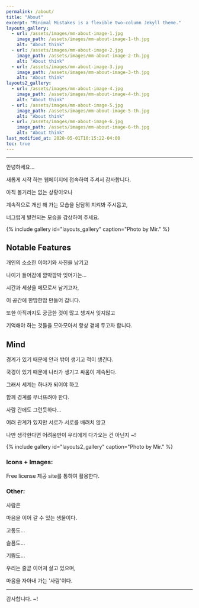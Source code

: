 ```yaml
---
permalink: /about/
title: "About"
excerpt: "Minimal Mistakes is a flexible two-column Jekyll theme."
layouts_gallery:
  - url: /assets/images/mm-about-image-1.jpg
    image_path: /assets/images/mm-about-image-1-th.jpg
    alt: "About think"
  - url: /assets/images/mm-about-image-2.jpg
    image_path: /assets/images/mm-about-image-2-th.jpg
    alt: "About think"
  - url: /assets/images/mm-about-image-3.jpg
    image_path: /assets/images/mm-about-image-3-th.jpg
    alt: "About think"
layouts2_gallery:
  - url: /assets/images/mm-about-image-4.jpg
    image_path: /assets/images/mm-about-image-4-th.jpg
    alt: "About think"
  - url: /assets/images/mm-about-image-5.jpg
    image_path: /assets/images/mm-about-image-5-th.jpg
    alt: "About think"
  - url: /assets/images/mm-about-image-6.jpg
    image_path: /assets/images/mm-about-image-6-th.jpg
    alt: "About think"
last_modified_at: 2020-05-01T10:15:22-04:00
toc: true
---
```


---
안녕하세요...

새롭게 시작 하는 웹페이지에 접속하여 주셔서 감사합니다.

아직 볼거리는 없는 상황이오나  

계속적으로 개선 해 가는 모습을 담담히 지켜봐 주시옵고,  

너그럽게 발전되는 모습을 감상하여 주세요.


{% include gallery id="layouts_gallery" caption="Photo by Mir." %}

## Notable Features

개인의 소소한 이야기와 사진을 남기고  

나이가 들어감에 깜박깜박 잊어가는...   

시간과 세상을 메모로서 남기고자,  

이 공간에 한땀한땀 만들어 갑니다.
 
또한 아직까지도 궁금한 것이 많고 챙겨서 잊지않고  

기억해야 하는 것들을 모아모아서 항상 곁에 두고자 합니다.


## Mind

경계가 있기 때문에 안과 밖이 생기고 적이 생긴다.  

국경이 있기 때문에 나라가 생기고 싸움이 계속된다.  

그래서 세계는 하나가 되어야 하고  

함께 경계를 무너뜨려야 한다.  

사람 간에도 그런듯하다...  

여러 관계가 있지만 서로가 서로를 배려치 않고  

나만 생각한다면 어려움만이 우리에게 다가오는 건 아닌지 ~!


{% include gallery id="layouts2_gallery" caption="Photo by Mir." %}

### Icons + Images:

Free license 제공 site를 통하여 활용한다.


### Other:

사람은  

마음을 이어 갈 수 있는 생물이다.  

고통도...  

슬픔도...  

기쁨도...  

우리는 줄곧 이어져 살고 있으며,  

마음을 자아내 가는 '사람'이다.  

---
감사합니다. ~!

